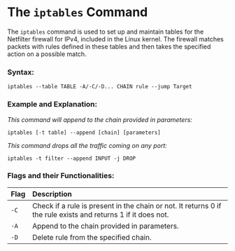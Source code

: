 # The `iptables` Command

The `iptables` command is used to set up and maintain tables for the Netfilter firewall for IPv4, included in the Linux kernel. The firewall matches packets with rules defined in these tables and then takes the specified action on a possible match.

### Syntax:
```
iptables --table TABLE -A/-C/-D... CHAIN rule --jump Target
```

### Example and Explanation:
*This command will append to the chain provided in parameters:*
```
iptables [-t table] --append [chain] [parameters]
```

*This command drops all the traffic coming on any port:*
```
iptables -t filter --append INPUT -j DROP
```
### Flags and their Functionalities:
|Flag|Description|
|:---|:---|
|`-C`|Check if a rule is present in the chain or not. It returns 0 if the rule exists and returns 1 if it does not.|
|`-A`|Append to the chain provided in parameters.|
|`-D`|Delete rule from the specified chain.|
